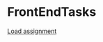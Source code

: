# FrontEndTasks
<!DOCTYPE html>
<html>
    <body>
        <a href=".\Front-end task\Task1_AlrikStrömblad.html">Load assignment</a>
    </body>
</html>